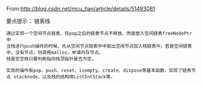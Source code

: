 From:http://blog.csdn.net/mcu_tian/article/details/51493081

要点提示：
    链表栈
    
    通过实现一个空闲节点链表，将pop之后的链表节点不释放，而是放入空闲链表freeNodePtr中
    当栈进行push操作的时候，先从空闲节点链表中中取出空闲节点加入栈链表中，若是空闲链表中，没有节点，则调用malloc，申请内存节点。
    栈是否空栈只要判断指向栈顶指针是否为空。

    实现的操作有pop、push、reset、isempty、create、dispose等基本函数，实现了链表节点 stacknode，以及栈的结构体ListIntStack等。

